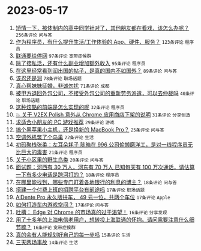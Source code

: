 # 2023-05-17

1. [矫情一下，被体制内的高中同学针对了，其他朋友都在看戏，该怎么办呢？](https://www.v2ex.com/t/940625) `256条评论` `问与答`
1. [作为程序员，有什么提升生活/工作体验的 App、硬件、服务？](https://www.v2ex.com/t/940584) `123条评论` `程序员`
1. [联通要给停网](https://www.v2ex.com/t/940596) `97条评论` `宽带症候群`
1. [除了接私活，还有什么副业增加额外收入](https://www.v2ex.com/t/940645) `95条评论` `程序员`
1. [在这里经常看到润出国的帖子，是真的国内不如国外？](https://www.v2ex.com/t/940578) `89条评论` `问与答`
1. [该忍还是润](https://www.v2ex.com/t/940576) `78条评论` `职场话题`
1. [真心帮妹妹征婚，非诚勿扰](https://www.v2ex.com/t/940614) `71条评论` `成都`
1. [被甲方退回外包公司，不接受外包公司的重新劳务派遣，可以去仲裁吗](https://www.v2ex.com/t/940730) `40条评论` `职场话题`
1. [这种炫酷的前端是怎么实现的呢](https://www.v2ex.com/t/940640) `32条评论` `程序员`
1. [💥 关于 V2EX Polish 意外从 Chrome 应用商店下架的说明](https://www.v2ex.com/t/940580) `31条评论` `分享创造`
1. [求适合小朋友的 PC 游戏推荐](https://www.v2ex.com/t/940717) `29条评论` `游戏`
1. [搞个黑苹果小主机，还是换新的 MacBook Pro？](https://www.v2ex.com/t/940690) `25条评论` `问与答`
1. [空调外机筑了个鸟巢](https://www.v2ex.com/t/940704) `22条评论` `生活`
1. [初码聚栈张柔：左耳朵耗子 陈皓在 996 公司偷懒磨洋工，是对一线程序员无比巨大的毒害](https://www.v2ex.com/t/940775) `21条评论` `程序员`
1. [关于小区里的野生鸟类](https://www.v2ex.com/t/940594) `20条评论` `问与答`
1. [面试题：河西有 30 万人，河东有 70 万人 已知每天有 100 万次通话，请估算一下有多少电话是跨河打的？](https://www.v2ex.com/t/940777) `18条评论` `程序员`
1. [在哪里能找到，哪些专门盯着各地银行的利息的博主？](https://www.v2ex.com/t/940606) `18条评论` `问与答`
1. [搭建一个付费上班的招聘平台有前途吗](https://www.v2ex.com/t/940733) `17条评论` `职场话题`
1. [AlDente Pro 永久版拼车， 49 元一位，共两个车位](https://www.v2ex.com/t/940707) `17条评论` `Apple`
1. [如何打造车内游戏空间？](https://www.v2ex.com/t/940660) `17条评论` `问与答`
1. [吐槽： Edge 对 Chrome 的市场真的过于渴望！](https://www.v2ex.com/t/940612) `16条评论` `分享发现`
1. [用了十多年的上海电信老用户，想转投上海联通的怀抱。请问需要注意什么细节嘛？](https://www.v2ex.com/t/940609) `16条评论` `宽带症候群`
1. [真的会有人能规划好自己的每一步吗](https://www.v2ex.com/t/940754) `15条评论` `生活`
1. [三天两场事故](https://www.v2ex.com/t/940684) `14条评论` `生活`
